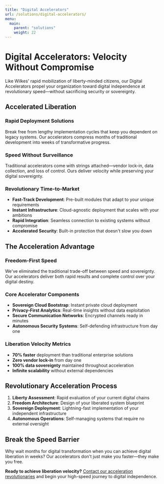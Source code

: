 ```yaml
---
title: "Digital Accelerators"
url: /solutions/digital-accelerators/
menu:
  main:
    parent: "solutions"
    weight: 22
---
```


# Digital Accelerators: Velocity Without Compromise

Like Wilkes' rapid mobilization of liberty-minded citizens, our Digital Accelerators propel your organization toward digital independence at revolutionary speed—without sacrificing security or sovereignty.

## Accelerated Liberation

### Rapid Deployment Solutions
Break free from lengthy implementation cycles that keep you dependent on legacy systems. Our accelerators compress months of traditional development into weeks of transformative progress.

### Speed Without Surveillance
Traditional accelerators come with strings attached—vendor lock-in, data collection, and loss of control. Ours deliver velocity while preserving your digital sovereignty.

### Revolutionary Time-to-Market
- **Fast-Track Development**: Pre-built modules that adapt to your unique requirements
- **Instant Infrastructure**: Cloud-agnostic deployment that scales with your ambitions
- **Rapid Integration**: Seamless connection to existing systems without compromise
- **Accelerated Security**: Built-in protection that doesn't slow you down

## The Acceleration Advantage

### Freedom-First Speed
We've eliminated the traditional trade-off between speed and sovereignty. Our accelerators deliver both rapid results and complete control over your digital destiny.

### Core Accelerator Components
- **Sovereign Cloud Bootstrap**: Instant private cloud deployment
- **Privacy-First Analytics**: Real-time insights without data exploitation
- **Secure Communication Networks**: Encrypted channels ready in minutes
- **Autonomous Security Systems**: Self-defending infrastructure from day one

### Liberation Velocity Metrics
- **70% faster** deployment than traditional enterprise solutions
- **Zero vendor lock-in** from day one
- **100% data sovereignty** maintained throughout acceleration
- **Infinite scalability** without external dependencies

## Revolutionary Acceleration Process

1. **Liberty Assessment**: Rapid evaluation of your current digital chains
2. **Freedom Architecture**: Design of your liberated system blueprint
3. **Sovereign Deployment**: Lightning-fast implementation of your independent infrastructure
4. **Autonomous Operations**: Self-managing systems that require no external oversight

## Break the Speed Barrier

Why wait months for digital transformation when you can achieve digital liberation in weeks? Our accelerators don't just make you faster—they make you free.

**Ready to achieve liberation velocity?** [Contact our acceleration revolutionaries](/) and begin your high-speed journey to digital independence.
